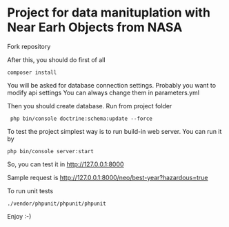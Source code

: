 Project for data manituplation with Near Earh Objects from NASA
===============================================================

Fork repository

After this, you should do first of all
```
composer install
```

You will be asked for database connection settings.
Probably you want to modify api settings
You can always change them in parameters.yml

Then you should create database. Run from project folder
```
 php bin/console doctrine:schema:update --force
```

To test the project simplest way is to run build-in web server. You
can run it by

```
php bin/console server:start
```

So, you can test it in http://127.0.0.1:8000

Sample request is http://127.0.0.1:8000/neo/best-year?hazardous=true

To run unit tests
```
./vendor/phpunit/phpunit/phpunit
```

Enjoy :-)
